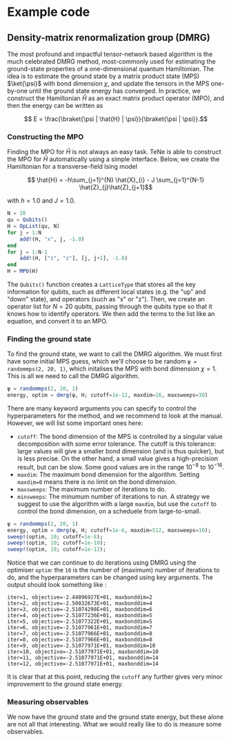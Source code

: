 # Example code 

## Density-matrix renormalization group (DMRG)

The most profound and impactful tensor-network based algorithm is the much celebrated DMRG method,
most-commonly used for estimating the ground-state properties of a one-dimensional quantum Hamiltonian.
The idea is to estimate the ground state by a matrix product state (MPS) $\ket{\psi}$ with bond dimension $\chi$, and update the tensors in the MPS one-by-one until the ground state energy has converged.
In practice, we construct the Hamiltonian $\hat{H}$ as an exact matrix product operator (MPO), and then the energy can be written as 
```math
    E = \frac{\braket{\psi | \hat{H} | \psi}}{\braket{\psi | \psi}}.
```

### Constructing the MPO
Finding the MPO for $\hat{H}$ is not always an easy task.
TeNe is able to construct the MPO for $\hat{H}$ automatically using a simple interface. 
Below, we create the Hamiltonian for a transverse-field Ising model
```math
    \hat{H} = -h\sum_{j=1}^{N} \hat{X}_{i} - J \sum_{j=1}^{N-1} \hat{Z}_{j}\hat{Z}_{j+1}
```
with $h = 1.0$ and $J = 1.0$.
```julia
N = 20
qu = Qubits()
H = OpList(qu, N)
for j = 1:N
    add!(H, "x", j, -1.0)
end
for j = 1:N-1
    add!(H, ["z", "z"], [j, j+1], -1.0)
end
H = MPO(H)
```
The `Qubits()` function creates a `LatticeType` that stores all the key information for qubits, such as different local states (e.g. the "up" and "down" state), and operators (such as "x" or "z").
Then, we create an operator list for $N=20$ qubits, passing through the qubits type so that it knows how to 
identify operators.
We then add the terms to the list like an equation, and convert it to an MPO.

### Finding the ground state 
To find the ground state, we want to call the DMRG algorithm.
We must first have some initial MPS guess, which we'll choose to be random `ψ = randommps(2, 20, 1)`, which initalises the MPS with bond dimension $\chi=1$.
This is all we need to call the DMRG algorithm.
```julia
ψ = randommps(2, 20, 1)
energy, optim = dmrg(ψ, H; cutoff=1e-12, maxdim=16, maxsweeps=30)
```
There are many keyword arguments you can specify to control the hyperparameters for the method,
and we recommend to look at the manual.
However, we will list some important ones here:
- `cutoff`: The bond dimension of the MPS is controlled by a singular value decomposition with some error tolerance. The cutoff is this tolerance: large values will give a smaller bond dimension (and is thus quicker), but is less precise. On the other hand, a small value gives a high-precision result, but can be slow. Some good values are in the range $10^{-8}$ to $10^{-16}$.
- `maxdim`: The maximum bond dimension for the algorithm. Setting `maxdim=0` means there is no limit on the bond dimension.
- `maxsweeps`: The maximum number of iterations to do.
- `minsweeps`: The minumum number of iterations to run.
A strategy we suggest to use the algorithm with a large `maxdim`, but use the `cutoff` to control the bond dimension, on a scheduele from large-to-small.
```julia
ψ = randommps(2, 20, 1)
energy, optim = dmrg(ψ, H; cutoff=1e-6, maxdim=512, maxsweeps=10);
sweep!(optim, 10; cutoff=1e-8);
sweep!(optim, 10; cutoff=1e-10);
sweep!(optim, 10; cutoff=1e-12);
```
Notice that we can continue to do iterations using DMRG using the optimiser `optim`: the `10` is the number of (maximum) number of iterations to do, and the hyperparameters can be changed using key arguments.
The output should look something like :
```juliarepl
iter=1, objective=-2.44896927E+01, maxbonddim=2
iter=2, objective=-2.50832673E+01, maxbonddim=4 
iter=3, objective=-2.51074298E+01, maxbonddim=6
iter=4, objective=-2.51077236E+01, maxbonddim=5
iter=5, objective=-2.51077322E+01, maxbonddim=5
iter=6, objective=-2.51077961E+01, maxbonddim=7
iter=7, objective=-2.51077966E+01, maxbonddim=8
iter=8, objective=-2.51077966E+01, maxbonddim=8
iter=9, objective=-2.51077971E+01, maxbonddim=10
iter=10, objective=-2.51077971E+01, maxbonddim=10
iter=11, objective=-2.51077971E+01, maxbonddim=14 
iter=12, objective=-2.51077971E+01, maxbonddim=14 
```
It is clear that at this point, reducing the `cutoff` any further gives very minor improvement to the ground state energy.

### Measuring observables
We now have the ground state and the ground state energy, but these alone are not all that interesting. 
What we would really like to do is measure some observables.